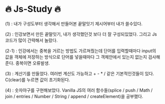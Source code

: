 # 🔥 Js-Study 🔥
(1) : 내가 구성도부터 생각해서 만들어본 끝말잇기 제시어부터 내가 쓸수있다.

(2) : 인강보면서 만든 끝말잇기, 내가 생각했던것 보다 더 잘 구성되있었다. 그리고 Js코드가 많이 간략해서 놀랐다.

(2-1) : 인강에서는 중복을 거르는 방법도 가르쳐줬는데 단어를 입력할때마다 input의 값을 객체에 저장하는 방식으로
        단어를 넣을때마다 그 객체안에서 있는지 없는지 검사해준다. 중복이면 오류발생.
  
(3) : 계산기를 만들었다. 여러번 계산도 가능하고 + - * / 같은 기본적인것들이 있다. C(clear)를 누르면 값이 초기화된다.      

(4) : 숫자야구를 구현해보았다. Vanilla JS의 여러 함수들(splice / push / Math / join / entries / Number / String / append / createElement)을 공부했다.
